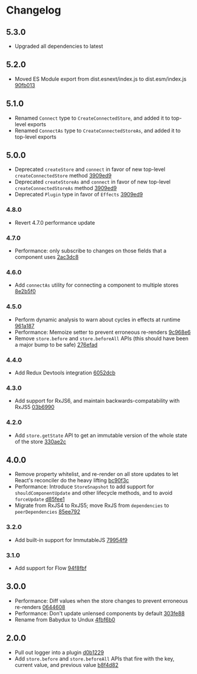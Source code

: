 # Changelog

## 5.3.0

- Upgraded all dependencies to latest

## 5.2.0

- Moved ES Module export from dist.esnext/index.js to dist.esm/index.js [90fb013](https://github.com/bcherny/undux/commit/90fb013de69685090e464a7f98dce66498f333d3)

## 5.1.0

- Renamed `Connect` type to `CreateConnectedStore`, and added it to top-level exports
- Renamed `ConnectAs` type to `CreateConnectedStoreAs`, and added it to top-level exports

## 5.0.0

- Deprecated `createStore` and `connect` in favor of new top-level `createConnectedStore` method [3909ed9](https://github.com/bcherny/undux/commit/3909ed9e580e37a8989af908706bd5fe3d35879e)
- Deprecated `createStoreAs` and `connect` in favor of new top-level `createConnectedStoreAs` method [3909ed9](https://github.com/bcherny/undux/commit/3909ed9e580e37a8989af908706bd5fe3d35879e)
- Deprecated `Plugin` type in favor of `Effects` [3909ed9](https://github.com/bcherny/undux/commit/3909ed9e580e37a8989af908706bd5fe3d35879e)

### 4.8.0

- Revert 4.7.0 performance update

### 4.7.0

- Performance: only subscribe to changes on those fields that a component uses [2ac3dc8](https://github.com/bcherny/undux/commit/2ac3dc8ed1b12d20ed97e5f4def7cecdca4f01ed)

### 4.6.0

- Add `connectAs` utility for connecting a component to multiple stores [8e2b5f0](https://github.com/bcherny/undux/commit/8e2b5f02429f25bb9b5685fc33c357ab30aa53fd)

### 4.5.0

- Perform dynamic analysis to warn about cycles in effects at runtime [961a187](https://github.com/bcherny/undux/commit/961a1876314e3368e7c6967ba5f7c89927c394e7)
- Performance: Memoize setter to prevent erroneous re-renders [9c968e6](https://github.com/bcherny/undux/commit/9c968e6c154b2d387d87cb27f5dae0a887f57aed)
- Remove `store.before` and `store.beforeAll` APIs (this should have been a major bump to be safe) [276efad](https://github.com/bcherny/undux/commit/276efad0b6a11dde392c44134f78d83324c2ad46)

### 4.4.0

- Add Redux Devtools integration [6052dcb](https://github.com/bcherny/undux/commit/6052dcb3e9bd8b13a860cffd6bf82731a7e2de26)

### 4.3.0

- Add support for RxJS6, and maintain backwards-compatability with RxJS5 [03b6990](https://github.com/bcherny/undux/commit/03b69906ada3d26a6976cada9c2a2b33ccd8305b)

### 4.2.0

- Add `store.getState` API to get an immutable version of the whole state of the store [330ae2c](https://github.com/bcherny/undux/commit/330ae2c1e24367bd951b2d82436cb4dd84263364)

## 4.0.0

- Remove property whitelist, and re-render on all store updates to let React's reconciler do the heavy lifting [bc90f3c](https://github.com/bcherny/undux/commit/bc90f3c8b378813ed01bbcaf2f24ea3ea92da2ba)
- Performance: Introduce `StoreSnapshot` to add support for `shouldComponentUpdate` and other lifecycle methods, and to avoid `forceUpdate` [d85fee1](https://github.com/bcherny/undux/commit/d85fee148fa3f2324fed1527faf8dd0b4cd6b172)
- Migrate from RxJS4 to RxJS5; move RxJS from `dependencies` to `peerDependencies` [85ee792](https://github.com/bcherny/undux/commit/85ee79275095b908833714ebcf44f24e6fdfa76a)

### 3.2.0

- Add built-in support for ImmutableJS [79954f9](https://github.com/bcherny/undux/commit/79954f9a29fb353de9dcf3ad51eedafce821bb3d)

### 3.1.0

- Add support for Flow [94f8fbf](https://github.com/bcherny/undux/commit/94f8fbf0ad65e0871185325b0495de2ebc7e44fe)

## 3.0.0

- Performance: Diff values when the store changes to prevent erroneous re-renders [0644608](https://github.com/bcherny/undux/commit/06446082aade104bf8107a4a24c25a85ea18179d)
- Performance: Don't update unlensed components by default [303fe88](https://github.com/bcherny/undux/commit/303fe8893470170857852bf605124c133a899669)
- Rename from Babydux to Undux [4fbf6b0](https://github.com/bcherny/undux/commit/4fbf6b06f570f1706ee633715087efaf18a78ebc?diff=split&short_path=1bb87d4#diff-1bb87d41d15fe27b500a4bfcde01bb0e)

## 2.0.0

- Pull out logger into a plugin [d0b1229](https://github.com/bcherny/undux/commit/d0b1229ca2270cb694e79b676e0bb07fcafd849e)
- Add `store.before` and `store.beforeAll` APIs that fire with the key, current value, and previous value [b8f4d82](https://github.com/bcherny/undux/commit/b8f4d8292f3a26b6d5ad549d29ec03eb1c5bb0e7)
